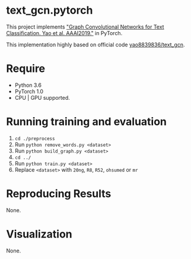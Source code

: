 # text_gcn.pytorch

This project implements ["Graph Convolutional Networks for Text Classification. Yao et al. AAAI2019."](https://arxiv.org/abs/1809.05679) in PyTorch.

This implementation highly based on official code [yao8839836/text_gcn](<https://github.com/yao8839836/text_gcn>).

# Require

* Python 3.6
* PyTorch 1.0
* CPU | GPU supported.

# Running training and evaluation

1. `cd ./preprocess`
2. Run `python remove_words.py <dataset>`
3. Run `python build_graph.py <dataset>`
4. `cd ../`
5. Run `python train.py <dataset>`
6. Replace `<dataset>` with `20ng`, `R8`, `R52`, `ohsumed` or `mr`

# Reproducing Results

None.

# Visualization

None.